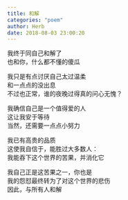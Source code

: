 ```yaml
---
title: 和解
categories: "poem"
author: Herb
date: 2018-08-03 23:00:20
---
```

我终于同自己和解了\
也和你，什么都不懂的傻瓜

我只是有点讨厌自己太过温柔\
和一点点的没出息\
不过也正常，谁的夜晚过得真的问心无愧？

我确信自己是一个值得爱的人\
这让我安于等待\
当然，还需要一点点小努力

我已有高贵的品质\
这使我自信于，能胜过大多数人：\
我能吞下这个世界的苦果，并消化它

我自己正是这苦果之一，你也是\
我的怨怼最终转为了对这个世界的悲伤\
因此，与所有人和解